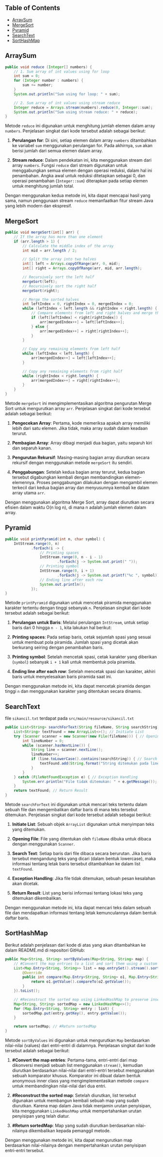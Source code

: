 ## Table of Contents

- [ArraySum](#arraysum)
- [MergeSort](#mergesort)
- [Pyramid](#pyramid)
- [SearchText](#searchtext)
- [SortHashMap](#sorthashmap)

## ArraySum

```java
public void reduce (Integer[] numbers) {
    // 1. Sum array of int values using for loop
    int sum = 0;
    for (Integer number : numbers) {
        sum += number;
    }
    System.out.println("Sum using for loop: " + sum);

    // 2. Sum array of int values using stream reduce
    Integer reduce = Arrays.stream(numbers).reduce(0, Integer::sum);
    System.out.println("Sum using stream reduce: " + reduce);
}
```

Metode `reduce` ini digunakan untuk menghitung jumlah elemen dalam array `numbers`. Penjelasan singkat dari kode tersebut adalah sebagai berikut:

1. **Perulangan for**: Di sini, setiap elemen dalam array `numbers` ditambahkan ke variabel `sum` menggunakan perulangan for. Pada akhirnya, `sum` akan berisi jumlah dari semua elemen dalam array.

2. **Stream reduce**: Dalam pendekatan ini, kita menggunakan stream dari array `numbers`. Fungsi `reduce` dari stream digunakan untuk menggabungkan semua elemen dengan operasi reduksi, dalam hal ini penambahan. Angka awal untuk reduksi ditetapkan sebagai 0, dan operasi penambahan (`Integer::sum`) diterapkan pada setiap elemen untuk menghitung jumlah total.

Dengan menggunakan kedua metode ini, kita dapat mencapai hasil yang sama, namun penggunaan stream `reduce` memanfaatkan fitur stream Java yang lebih modern dan ekspresif.

## MergeSort

```java
public void mergeSort(int[] arr) {
    // If the array has more than one element
    if (arr.length > 1) {
        // Calculate the middle index of the array
        int mid = arr.length / 2;

        // Split the array into two halves
        int[] left = Arrays.copyOfRange(arr, 0, mid);
        int[] right = Arrays.copyOfRange(arr, mid, arr.length);

        // Recursively sort the left half
        mergeSort(left);
        // Recursively sort the right half
        mergeSort(right);

        // Merge the sorted halves
        int leftIndex = 0, rightIndex = 0, mergedIndex = 0;
        while (leftIndex < left.length && rightIndex < right.length) {
            // Compare elements from left and right halves and merge them into arr
            if (left[leftIndex] < right[rightIndex]) {
                arr[mergedIndex++] = left[leftIndex++];
            } else {
                arr[mergedIndex++] = right[rightIndex++];
            }
        }

        // Copy any remaining elements from left half
        while (leftIndex < left.length) {
            arr[mergedIndex++] = left[leftIndex++];
        }

        // Copy any remaining elements from right half
        while (rightIndex < right.length) {
            arr[mergedIndex++] = right[rightIndex++];
        }
    }
}
```

Metode `mergeSort` ini mengimplementasikan algoritma pengurutan Merge Sort untuk mengurutkan array `arr`. Penjelasan singkat dari kode tersebut adalah sebagai berikut:

1. **Pengecekan Array**: Pertama, kode memeriksa apakah array memiliki lebih dari satu elemen. Jika tidak, maka array sudah dalam keadaan terurut.

2. **Pembagian Array**: Array dibagi menjadi dua bagian, yaitu separuh kiri dan separuh kanan.

3. **Pengurutan Rekursif**: Masing-masing bagian array diurutkan secara rekursif dengan menggunakan metode `mergeSort` itu sendiri.

4. **Penggabungan**: Setelah kedua bagian array terurut, kedua bagian tersebut digabungkan kembali dengan membandingkan elemen-elemennya. Proses penggabungan dilakukan dengan mengambil elemen terkecil dari kedua bagian array dan menyusunnya kembali ke dalam array utama `arr`.

Dengan menggunakan algoritma Merge Sort, array dapat diurutkan secara efisien dalam waktu O(n log n), di mana n adalah jumlah elemen dalam array.

## Pyramid

```java
public void printPyramid(int n, char symbol) {
    IntStream.range(0, n)
            .forEach(i -> {
                // Printing spaces
                IntStream.range(0, n - i - 1)
                        .forEach(j -> System.out.print(" "));
                // Printing symbol
                IntStream.range(0, i + 1)
                        .forEach(j -> System.out.printf("%c ", symbol));
                // Ending line after each row
                System.out.println();
            });
}
```

Metode `printPyramid` digunakan untuk mencetak piramida menggunakan karakter tertentu dengan tinggi sebanyak `n`. Penjelasan singkat dari kode tersebut adalah sebagai berikut:

1. **Perulangan untuk Baris**: Melalui perulangan `IntStream`, untuk setiap baris dari 0 hingga `n - 1`, kita lakukan hal berikut:

2. **Printing spaces**: Pada setiap baris, cetak sejumlah spasi yang sesuai untuk membuat pola piramida. Jumlah spasi yang dicetak akan berkurang seiring dengan penambahan baris.

3. **Printing symbol**: Setelah mencetak spasi, cetak karakter yang diberikan (`symbol`) sebanyak `i + 1` kali untuk membentuk pola piramida.

4. **Ending line after each row**: Setelah mencetak spasi dan karakter, akhiri baris untuk menyelesaikan baris piramida saat ini.

Dengan menggunakan metode ini, kita dapat mencetak piramida dengan tinggi `n` dan menggunakan karakter yang ditentukan secara dinamis.

## SearchText
file `sikancil.txt` terdapat pada `src/main/resource/sikancil.txt`
```java
public List<String> searchForText(String fileName, String searchString) {
    List<String> textFound = new ArrayList<>(); // Initiate List
    try (Scanner scanner = new Scanner(new File(fileName))) { // Opening File
        int lineNumber = 0;
        while (scanner.hasNextLine()) {
            String line = scanner.nextLine();
            lineNumber++;
            if (line.toLowerCase().contains(searchString)) { // Search Text
                textFound.add(String.format("String ditemukan pada line %d: ", lineNumber) + line);
            }
        }
    } catch (FileNotFoundException e) { // Exception Handling
        System.err.println("File tidak ditemukan: " + e.getMessage());
    }
    return textFound; // Return Result
}
```

Metode `searchForText` ini digunakan untuk mencari teks tertentu dalam sebuah file dan mengembalikan daftar baris di mana teks tersebut ditemukan. Penjelasan singkat dari kode tersebut adalah sebagai berikut:

1. **Initiate List**: Sebuah objek `ArrayList` digunakan untuk menyimpan teks yang ditemukan.

2. **Opening File**: File yang ditentukan oleh `fileName` dibuka untuk dibaca dengan menggunakan `Scanner`.

3. **Search Text**: Setiap baris dari file dibaca secara berurutan. Jika baris tersebut mengandung teks yang dicari (dalam bentuk lowercase), maka informasi tentang letak baris tersebut ditambahkan ke dalam list `textFound`.

4. **Exception Handling**: Jika file tidak ditemukan, sebuah pesan kesalahan akan dicetak.

5. **Return Result**: List yang berisi informasi tentang lokasi teks yang ditemukan dikembalikan.

Dengan menggunakan metode ini, kita dapat mencari teks dalam sebuah file dan mendapatkan informasi tentang letak kemunculannya dalam bentuk daftar baris.

## SortHashMap

Berikut adalah penjelasan dari kode di atas yang akan ditambahkan ke dalam README.md di repositori GitHub:

```java
public Map<String, String> sortByValues(Map<String, String> map) {
    // #Convert the map entries to a list and sort them using a custom comparator
    List<Map.Entry<String, String>> list = map.entrySet().stream().sorted(new Comparator<Map.Entry<String, String>>() {
        @Override
        public int compare(Map.Entry<String, String> o1, Map.Entry<String, String> o2) {
            return o1.getValue().compareTo(o2.getValue());
        }
    }).toList();

    // #Reconstruct the sorted map using LinkedHashMap to preserve insertion order
    Map<String, String> sortedMap = new LinkedHashMap<>();
    for (Map.Entry<String, String> entry : list) {
        sortedMap.put(entry.getKey(), entry.getValue());
    }

    return sortedMap; // #Return sortedMap
}
```

Metode `sortByValues` ini digunakan untuk mengurutkan `Map` berdasarkan nilai-nilai (values) dari entri-entri di dalamnya. Penjelasan singkat dari kode tersebut adalah sebagai berikut:

1. **#Convert the map entries**: Pertama-tama, entri-entri dari map dikonversi menjadi sebuah list menggunakan `stream()`, kemudian diurutkan berdasarkan nilai-nilai dari entri-entri tersebut menggunakan sebuah komparator khusus. Komparator ini dibuat dalam bentuk anonymous inner class yang mengimplementasikan metode `compare` untuk membandingkan nilai-nilai dari dua entri.

2. **#Reconstruct the sorted map**: Setelah diurutkan, list tersebut digunakan untuk membangun kembali sebuah map yang sudah diurutkan. Karena map dalam Java tidak menjamin urutan penyisipan, kita menggunakan `LinkedHashMap` untuk mempertahankan urutan penyisipan yang telah diatur.

3. **#Return sortedMap**: Map yang sudah diurutkan berdasarkan nilai-nilainya dikembalikan kepada pemanggil metode.

Dengan menggunakan metode ini, kita dapat mengurutkan map berdasarkan nilai-nilainya dengan mempertahankan urutan penyisipan entri-entri tersebut.
